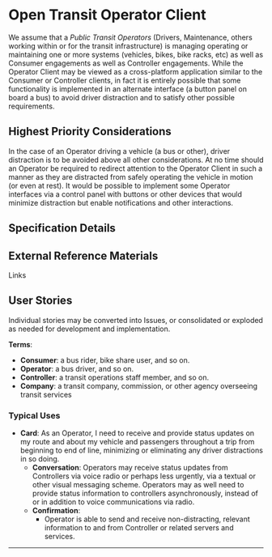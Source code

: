 <!--
 Copyright (C) 2022 Innovate for Vegas Foundation
 
 This file is part of ov-open-transit.
 
 ov-open-transit is free software: you can redistribute it and/or modify
 it under the terms of the GNU General Public License as published by
 the Free Software Foundation, either version 3 of the License, or
 (at your option) any later version.
 
 ov-open-transit is distributed in the hope that it will be useful,
 but WITHOUT ANY WARRANTY; without even the implied warranty of
 MERCHANTABILITY or FITNESS FOR A PARTICULAR PURPOSE.  See the
 GNU General Public License for more details.
 
 You should have received a copy of the GNU General Public License
 along with ov-open-transit.  If not, see <http://www.gnu.org/licenses/>.
-->

# Open Transit Operator Client

We assume that a *Public Transit Operators* (Drivers, Maintenance, others working within or for the transit infrastructure) is managing operating or maintaining one or more systems (vehicles, bikes, bike racks, etc) as well as Consumer engagements as well as Controller engagements. While the Operator Client may be viewed as a cross-platform application similar to the Consumer or Controller clients, in fact it is entirely possible that some functionality is implemented in an alternate interface (a button panel on board a bus) to avoid driver distraction and to satisfy other possible requirements.

## Highest Priority Considerations

In the case of an Operator driving a vehicle (a bus or other), driver distraction is to be avoided above all other considerations. At no time should an Operator be required to redirect attention to the Operator Client in such a manner as they are distracted from safely operating the vehicle in motion (or even at rest). It would be possible to implement some Operator interfaces via a control panel with buttons or other devices that would minimize distraction but enable notifications and other interactions.

## Specification Details

## External Reference Materials

Links

## User Stories

Individual stories may be converted into Issues, or consolidated or exploded as needed for development and implementation.

**Terms**:

- **Consumer**: a bus rider, bike share user, and so on.
- **Operator**: a bus driver, and so on.
- **Controller**: a transit operations staff member, and so on.
- **Company**: a transit company, commission, or other agency overseeing transit services

### Typical Uses

- **Card**: As an Operator, I need to receive and provide status updates on my route and about my vehicle and passengers throughout a trip from beginning to end of line, minimizing or eliminating any driver distractions in so doing.
  - **Conversation**: Operators may receive status updates from Controllers via voice radio or perhaps less urgently, via a textual or other visual messaging scheme. Operators may as well need to provide status information to controllers asynchronously, instead of or in addition to voice communications via radio.
  - **Confirmation**:
    - Operator is able to send and receive non-distracting, relevant information to and from Controller or related servers and services.

---
